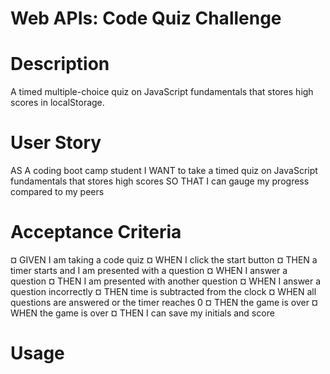 # Web APIs: Code Quiz Challenge

# Description
A timed multiple-choice quiz on JavaScript fundamentals that stores high scores in localStorage.

# User Story

AS A coding boot camp student
I WANT to take a timed quiz on JavaScript fundamentals that stores high scores
SO THAT I can gauge my progress compared to my peers


# Acceptance Criteria

¤ GIVEN I am taking a code quiz
¤ WHEN I click the start button
¤ THEN a timer starts and I am presented with a question
¤ WHEN I answer a question
¤ THEN I am presented with another question
¤ WHEN I answer a question incorrectly
¤ THEN time is subtracted from the clock
¤ WHEN all questions are answered or the timer reaches 0
¤ THEN the game is over
¤ WHEN the game is over
¤ THEN I can save my initials and score

 # Usage     
